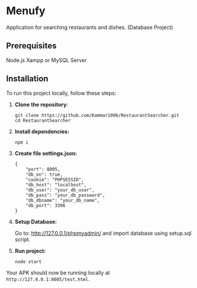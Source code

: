 # Menufy
Application for searching restaurants and dishes. (Database Project)

## Prerequisites
Node.js
Xampp or MySQL Server

## Installation
To run this project locally, follow these steps:

1. **Clone the repository**:
    ```
    git clone https://github.com/Kammar1006/RestaurantSearcher.git
    cd RestaurantSearcher
    ```
2. **Install dependencies:**
    ```
    npm i
    ```
3. **Create file settings.json:**
    ```
    {
        "port": 8005,
        "db_on": true,
        "cookie": "PHPSESSID",
        "db_host": "localhost",
        "db_user": "your_db_user",
        "db_pass": "your_db_password",
        "db_dbname": "your_db_name",
        "db_port": 3306
    }
    ```
4. **Setup Database:**

    Go to: http://127.0.0.1/phpmyadmin/ and import database using setup.sql script.

5. **Run project:**
    ```
    node start
    ```

Your APK should now be running locally at ```http://127.0.0.1:8005/test.html```.